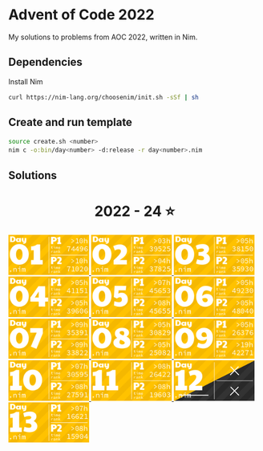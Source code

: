 # Advent of Code 2022

My solutions to problems from AOC 2022, written in Nim.

## Dependencies

Install Nim
```sh
curl https://nim-lang.org/choosenim/init.sh -sSf | sh
```

## Create and run template

```sh
source create.sh <number>
nim c -o:bin/day<number> -d:release -r day<number>.nim
```

## Solutions
<!-- AOC TILES BEGIN -->
<h1 align="center">
  2022 - 24 ⭐
</h1>
<a href="day01/day01_v2.nim">
  <img src="tiles/2022/01.png" width="161px">
</a>
<a href="day02/day02_v2.nim">
  <img src="tiles/2022/02.png" width="161px">
</a>
<a href="day03/day03.nim">
  <img src="tiles/2022/03.png" width="161px">
</a>
<a href="day04/day04.nim">
  <img src="tiles/2022/04.png" width="161px">
</a>
<a href="day05/day05.nim">
  <img src="tiles/2022/05.png" width="161px">
</a>
<a href="day06/day06.nim">
  <img src="tiles/2022/06.png" width="161px">
</a>
<a href="day07/day07.nim">
  <img src="tiles/2022/07.png" width="161px">
</a>
<a href="day08/day08.nim">
  <img src="tiles/2022/08.png" width="161px">
</a>
<a href="day09/day09.nim">
  <img src="tiles/2022/09.png" width="161px">
</a>
<a href="day10/day10.nim">
  <img src="tiles/2022/10.png" width="161px">
</a>
<a href="day11/day11.nim">
  <img src="tiles/2022/11.png" width="161px">
</a>
<a href="day12/day12.nim">
  <img src="tiles/2022/12.png" width="161px">
</a>
<a href="day13/day13.nim">
  <img src="tiles/2022/13.png" width="161px">
</a>
<!-- AOC TILES END -->